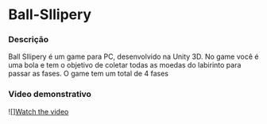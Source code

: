 # Ball-Sllipery

### Descrição 
Ball Sllipery é um game para PC, desenvolvido na Unity 3D. No game você é uma bola e tem o objetivo de coletar todas as moedas do labirinto para passar as fases. O game tem um total de 4 fases

### Video demonstrativo
![][Watch the video](/video/ball-slipery.mkv)
